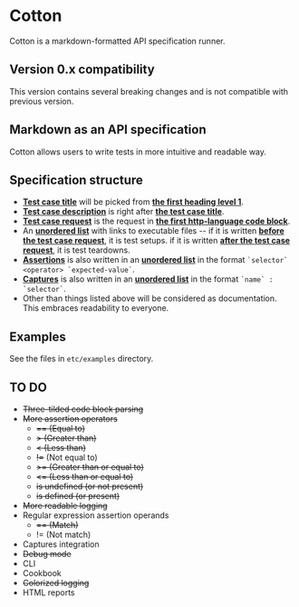 # Cotton

Cotton is a markdown-formatted API specification runner.

## Version 0.x compatibility

This version contains several breaking changes and is not compatible with previous version.

## Markdown as an API specification

Cotton allows users to write tests in more intuitive and readable way.

## Specification structure

* <u>**Test case title**</u> will be picked from <u>**the first heading level 1**</u>.
* <u>**Test case description**</u> is right after <u>**the test case title**</u>.
* <u>**Test case request**</u> is the request in <u>**the first http-language code block**</u>.
* An <u>**unordered list**</u> with links to executable files -- if it is written <u>**before the test case request**</u>, it is test setups. if it is written <u>**after the test case request**</u>, it is test teardowns.
* <u>**Assertions**</u> is also written in an <u>**unordered list**</u> in the format `` `selector` <operator> `expected-value` ``.
* <u>**Captures**</u> is also written in an <u>**unordered list**</u> in the format `` `name` : `selector` ``.
* Other than things listed above will be considered as documentation. This embraces readability to everyone.

## Examples

See the files in `etc/examples` directory.

## TO DO

* ~~Three-tilded code block parsing~~
* ~~More assertion operators~~
  * ~~== (Equal to)~~
  * ~~&gt; (Greater than)~~
  * ~~&lt; (Less than)~~
  * ~~!=~~ (Not equal to)
  * ~~&gt;= (Greater than or equal to)~~
  * ~~&lt;= (Less than or equal to)~~
  * ~~is undefined (or not present)~~
  * ~~is defined (or present)~~
* ~~More readable logging~~
* Regular expression assertion operands
  * ~~== (Match)~~
  * != (Not match)
* Captures integration
* ~~Debug mode~~
* CLI
* Cookbook
* ~~Colorized logging~~
* HTML reports